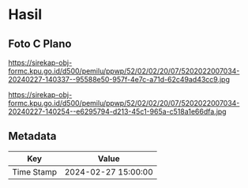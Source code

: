 # Hasil

## Foto C Plano

https://sirekap-obj-formc.kpu.go.id/d500/pemilu/ppwp/52/02/02/20/07/5202022007034-20240227-140337--95588e50-957f-4e7c-a71d-62c49ad43cc9.jpg

https://sirekap-obj-formc.kpu.go.id/d500/pemilu/ppwp/52/02/02/20/07/5202022007034-20240227-140254--e6295794-d213-45c1-965a-c518a1e66dfa.jpg


## Metadata

| Key        | Value               |
| ---------- | ------------------- |
| Time Stamp | 2024-02-27 15:00:00 |



